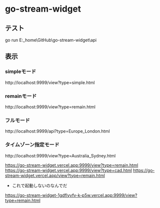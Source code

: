 # go-stream-widget

## テスト

 go run E:\_home\GitHub\go-stream-widget\api

## 表示

### simpleモード

http://localhost:9999/view?type=simple.html

### remainモード

http://localhost:9999/view?type=remain.html

### フルモード

http://localhost:9999/api?type=Europe_London.html

### タイムゾーン指定モード


http://localhost:9999/view?type=Australia_Sydney.html

https://go-stream-widget.vercel.app:9999/view?type=remain.html
https://go-stream-widget.vercel.app:9999/view?type=cad.html
https://go-stream-widget.vercel.app/view?type=remain.html

 - これで起動しないのなんでだ

 https://go-stream-widget-1gdflyvfv-k-p5w.vercel.app:9999/view?type=remain.html